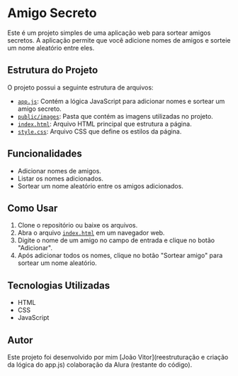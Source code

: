 # Amigo Secreto

Este é um projeto simples de uma aplicação web para sortear amigos secretos. A aplicação permite que você adicione nomes de amigos e sorteie um nome aleatório entre eles.

## Estrutura do Projeto

O projeto possui a seguinte estrutura de arquivos:

- [`app.js`](app.js): Contém a lógica JavaScript para adicionar nomes e sortear um amigo secreto.
- [`public/images`](public/images): Pasta que contém as imagens utilizadas no projeto.
- [`index.html`](index.html): Arquivo HTML principal que estrutura a página.
- [`style.css`](style.css): Arquivo CSS que define os estilos da página.

## Funcionalidades

- Adicionar nomes de amigos.
- Listar os nomes adicionados.
- Sortear um nome aleatório entre os amigos adicionados.

## Como Usar

1. Clone o repositório ou baixe os arquivos.
2. Abra o arquivo [`index.html`](index.html) em um navegador web.
3. Digite o nome de um amigo no campo de entrada e clique no botão "Adicionar".
4. Após adicionar todos os nomes, clique no botão "Sortear amigo" para sortear um nome aleatório.

## Tecnologias Utilizadas

- HTML
- CSS
- JavaScript

## Autor

Este projeto foi desenvolvido por mim [João Vitor](reestruturação e criação da lógica do app.js) colaboração da Alura (restante do código).
